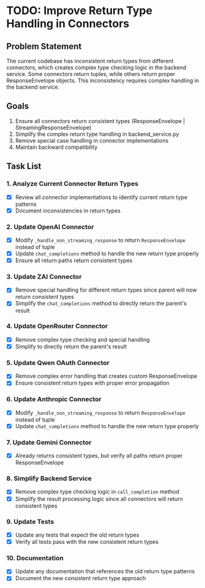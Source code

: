 # TODO: Improve Return Type Handling in Connectors

## Problem Statement
The current codebase has inconsistent return types from different connectors, which creates complex type checking logic in the backend service. Some connectors return tuples, while others return proper ResponseEnvelope objects. This inconsistency requires complex handling in the backend service.

## Goals
1. Ensure all connectors return consistent types (ResponseEnvelope | StreamingResponseEnvelope)
2. Simplify the complex return type handling in backend_service.py
3. Remove special case handling in connector implementations
4. Maintain backward compatibility

## Task List

### 1. Analyze Current Connector Return Types
- [x] Review all connector implementations to identify current return type patterns
- [x] Document inconsistencies in return types

### 2. Update OpenAI Connector
- [x] Modify `_handle_non_streaming_response` to return `ResponseEnvelope` instead of tuple
- [x] Update `chat_completions` method to handle the new return type properly
- [x] Ensure all return paths return consistent types

### 3. Update ZAI Connector
- [x] Remove special handling for different return types since parent will now return consistent types
- [x] Simplify the `chat_completions` method to directly return the parent's result

### 4. Update OpenRouter Connector
- [x] Remove complex type checking and special handling
- [x] Simplify to directly return the parent's result

### 5. Update Qwen OAuth Connector
- [x] Remove complex error handling that creates custom ResponseEnvelope
- [x] Ensure consistent return types with proper error propagation

### 6. Update Anthropic Connector
- [x] Modify `_handle_non_streaming_response` to return `ResponseEnvelope` instead of tuple
- [x] Update `chat_completions` method to handle the new return type properly

### 7. Update Gemini Connector
- [x] Already returns consistent types, but verify all paths return proper ResponseEnvelope

### 8. Simplify Backend Service
- [x] Remove complex type checking logic in `call_completion` method
- [x] Simplify the result processing logic since all connectors will return consistent types

### 9. Update Tests
- [x] Update any tests that expect the old return types
- [x] Verify all tests pass with the new consistent return types

### 10. Documentation
- [x] Update any documentation that references the old return type patterns
- [x] Document the new consistent return type approach